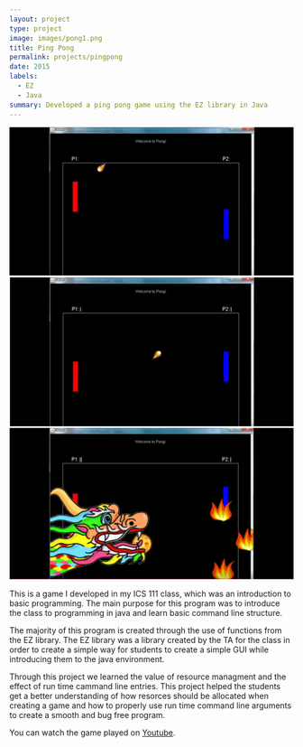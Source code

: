 ```yaml
---
layout: project
type: project
image: images/pong1.png
title: Ping Pong 
permalink: projects/pingpong
date: 2015
labels:
  - EZ
  - Java
summary: Developed a ping pong game using the EZ library in Java
---
```


<div class="ui small rounded images">
  <img class="ui image" src="../images/pong2.png">
  <img class="ui image" src="../images/pong3.png">
  <img class="ui image" src="../images/pong4.png">
</div>

This is a game I developed in my ICS 111 class, which was an introduction to basic programming. The main purpose for this program was to introduce the class to programming in java and learn basic command line structure.

The majority of this program is created through the use of functions from the EZ library. The EZ library was a library created by the TA for the class in order to create a simple way for students to create a simple GUI while introducing them to the java environment. 

Through this project we learned the value of resource managment and the effect of run time cammand line entries. This project helped the students get a better understanding of how resorces should be allocated when creating a game and how to properly use run time command line arguments to create a smooth and bug free program.

You can watch the game played on [Youtube](https://www.youtube.com/watch?v=Iy7d7j49Gvs).




